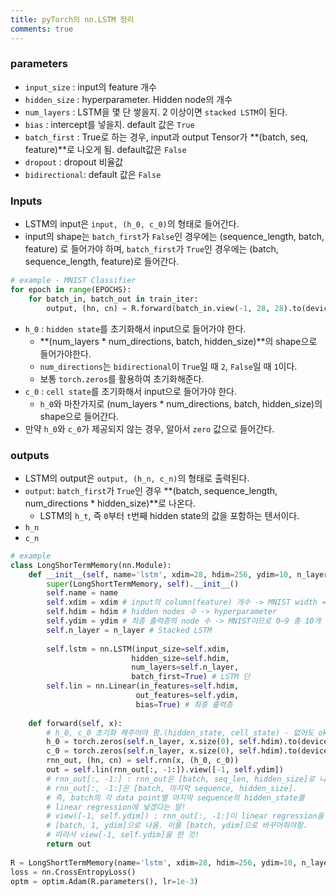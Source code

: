 ```yaml
---
title: pyTorch의 nn.LSTM 정리
comments: true
---
```


### parameters

- `input_size` : input의 feature 개수
- `hidden_size` : hyperparameter. Hidden node의 개수
- `num_layers` : LSTM을 몇 단 쌓을지. 2 이상이면 `stacked LSTM`이 된다.
- `bias` : intercept를 넣을지. default 값은 `True`
- `batch_first` : True로 하는 경우, input과 output Tensor가 **(batch, seq, feature)**로 나오게 됨. default값은 `False`
- `dropout` : dropout 비율값
- `bidirectional`: default 값은 `False`

### Inputs

- LSTM의 input은 `input, (h_0, c_0)`의 형태로 들어간다.
- input의 shape는 `batch_first`가 `False`인 경우에는 (sequence_length, batch, feature) 로 들어가야 하며, `batch_first`가 `True`인 경우에는 (batch, sequence_length, feature)로 들어간다.

```python
# example - MNIST Classifier
for epoch in range(EPOCHS):
    for batch_in, batch_out in train_iter:
        output, (hn, cn) = R.forward(batch_in.view(-1, 28, 28).to(device))
```

- `h_0` : `hidden state`를 초기화해서 input으로 들어가야 한다. 
  - **(num_layers \* num_directions, batch, hidden_size)**의 shape으로 들어가야한다.
  - `num_directions`는 `bidirectional`이 `True`일 때 `2`, `False`일 때 `1`이다.
  - 보통 `torch.zeros`를 활용하여 초기화해준다.
- `c_0` : `cell state`를 초기화해서 input으로 들어가야 한다.
  - `h_0`와 마찬가지로 (num_layers * num_directions, batch, hidden_size)의 shape으로 들어간다.
- 만약 `h_0`와 `c_0`가 제공되지 않는 경우, 알아서 `zero` 값으로 들어간다.

### outputs

- LSTM의 output은 `output, (h_n, c_n)`의 형태로 출력된다.
- `output`: `batch_first`가 `True`인 경우 **(batch, sequence_length, num_directions \* hidden_size)**로 나온다.
  - LSTM의 `h_t`, 즉 `0`부터 `t`번째 hidden state의 값을 포함하는 텐서이다.
- `h_n`
- `c_n`

```python
# example
class LongShorTermMemory(nn.Module):
    def __init__(self, name='lstm', xdim=28, hdim=256, ydim=10, n_layer=3):
        super(LongShortTermMemory, self).__init__()
        self.name = name
        self.xdim = xdim # input의 column(feature) 개수 -> MNIST width = 28
        self.hdim = hdim # hidden nodes 수 -> hyperparameter
        self.ydim = ydim # 최종 출력층의 node 수 -> MNIST이므로 0~9 총 10개
        self.n_layer = n_layer # Stacked LSTM
        
        self.lstm = nn.LSTM(input_size=self.xdim, 
                           hidden_size=self.hdim,
                           num_layers=self.n_layer,
                           batch_first=True) # LSTM 단
        self.lin = nn.Linear(in_features=self.hdim,
                            out_features=self.ydim,
                            bias=True) # 최종 출력층
        
    def forward(self, x):
        # h_0, c_0 초기화 해주어야 함.(hidden_state, cell_state) - 없어도 okay
        h_0 = torch.zeros(self.n_layer, x.size(0), self.hdim).to(device)
        c_0 = torch.zeros(self.n_layer, x.size(0), self.hdim).to(device)
        rnn_out, (hn, cn) = self.rnn(x, (h_0, c_0))
        out = self.lin(rnn_out[:, -1:]).view([-1, self.ydim])
        # rnn_out[:, -1:] : rnn_out은 [batch, seq_len, hidden_size]로 나옴.
        # rnn_out[:, -1:]은 [batch, 마지막 sequence, hidden_size].
        # 즉, batch의 각 data point별 마지막 sequence의 hidden_state를 
        # linear regression에 넣겠다는 말!
        # view([-1, self.ydim]) : rnn_out[:, -1:]이 linear regression을 거치면
        # [batch, 1, ydim]으로 나옴. 이를 [batch, ydim]으로 바꾸어줘야함.
        # 따라서 view[-1, self.ydim]을 한 것!
        return out
        
R = LongShortTermMemory(name='lstm', xdim=28, hdim=256, ydim=10, n_layer=2).to(device)
loss = nn.CrossEntropyLoss()
optm = optim.Adam(R.parameters(), lr=1e-3)
```

